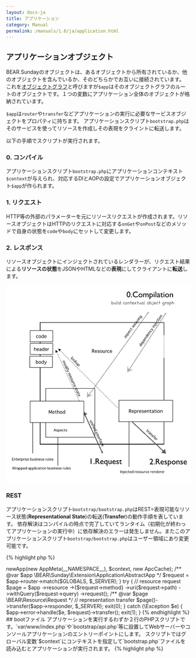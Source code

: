 ```yaml
---
layout: docs-ja
title: アプリケーション
category: Manual
permalink: /manuals/1.0/ja/application.html
---
```


## アプリケーションオブジェクト

BEAR.Sundayのオブジェクトは、あるオブジェクトから所有されているか、他のオブジェクトを含んでいるか、そのどちらかでお互いに接続されています。
これを[オブジェクトグラフ](http://en.wikipedia.org/wiki/Object_graph)と呼びますが`$app`はそのオブジェクトグラフのルートのオブジェクトです。１つの変数にアプリケーション全体のオブジェクトが格納されています。

`$app`は`router`や`transfer`などアプリケーションの実行に必要なサービスオブジェクトをプロパティに持ちます。
アプリケーションスクリプト`bootstrap.php`はそのサービスを使ってリソースを作成しその表現をクライントに転送します。

以下の手順でスクリプトが実行されます。

### 0. コンパイル

アプリケーションスクリプト`bootstrap.php`にアプリケーションコンテキスト`$context`が与えられ、対応するDIとAOPの設定でアプリケーションオブジェクト`$app`が作られます。

### 1. リクエスト

HTTP等の外部のパラメーターを元にリソースリクエストが作成されます。リソースオブジェクトはHTTPのリクエストに対応する`onGet`や`onPost`などのメソッドで自身の状態を`code`や`body`にセットして変更します。

### 2. レスポンス

リソースオブジェクトにインジェクトされているレンダラーが、リクエスト結果による**リソースの状態**をJSONやHTMLなどの**表現**にしてクライアントに**転送**します。

 <img src="/images/screen/diagram.png" style="max-width: 100%;height: auto;"/>

### REST

アプリケーションスクリプト`bootstrap/bootstrap.php`はREST=表現可能なリソース状態(**Representational State**)の転送(**Transfer**)の動作手順を表しています。
依存解決はコンパイルの時点で完了していてランタイム（初期化が終わってアプリケーションの実行中）に依存解決のエラーは発生しません。またこのアプリケーションスクリプト`bootstrap/bootstrap.php`はユーザー領域にあり変更可能です。

{% highlight php %}
<?php

 /**
  * @global string $context
  */
 namespace MyVendor\Weekday;

 use BEAR\Package\Bootstrap;
 use BEAR\Package\AppMeta;
 use Doctrine\Common\Cache\ApcCache;
 use Doctrine\Common\Annotations\AnnotationRegistry;

 load: {
     $dir = dirname(__DIR__);
     $loader = require $dir . '/vendor/autoload.php';
     AnnotationRegistry::registerLoader([$loader, 'loadClass']);
 }

 route: {
     $context = isset($context) ? $context : 'app';
     $app = (new Bootstrap)->newApp(new AppMeta(__NAMESPACE__), $context, new ApcCache);
     /** @var $app \BEAR\Sunday\Extension\Application\AbstractApp */
     $request = $app->router->match($GLOBALS, $_SERVER);
 }

 try {
     // resource request
     $page = $app
         ->resource
         ->{$request->method}
         ->uri($request->path)
         ->withQuery($request->query)
         ->request();
     /** @var $page \BEAR\Resource\Request */

     // representation transfer
     $page()->transfer($app->responder, $_SERVER);
     exit(0);
 } catch (\Exception $e) {
     $app->error->handle($e, $request)->transfer();
     exit(1);
 }
{% endhighlight %}

## bootファイル

アプリケーションを実行するわずか２行のPHPスクリプトです。`var/www/index.php`や`bootstrap/api.php`等に設置してWebサーバーやコンソールアプリケーションのエントリーポイントにします。
スクリプトではグローバル変数`$context`にコンテキストを指定して`bootstrap.php`ファイルを読み込むとアプリケーションが実行されます。

{% highlight php %}
<?php
$context = 'prod-api-hal-app'
require 'pat/to/bootstrap.php';
{% endhighlight %}

コンテキストによるアプリケーション変更は実行ファイル選択する事で行います。例えばAPIは`bootstrap/api.php`をHTTPのゲートウエイファイルに指定しますが、
コンソールアプリケーションの場合は`bootstrap/cli.php`を呼び出します。

{% highlight bash %}
// web app
php -S 127.0.0.1:8080 var/www/index.php

// api app
php bootstrap/api.php get /user/1

// console app
php bootstrap/cli.php get /user/1
{% endhighlight %}

## アプリケーションコンテキスト

アプリケーションオブジェクト`$app`内のオブジェクト間の接続を変える事でアプリケーションのオブジェクトの構成が変わり、違う振る舞いをするようになります。
例えば`Cli`（コンソールコンテキスト）では`RouterInterface`に`WebRouter`の代わりに`CliRouter`を束縛すると、HTTPリクエストの代わりにコンソールの入力値がルーターの入力値になるようになります。


フレームワークが用意しているbuilt-inコンテキストとアプリケーションが作成するカスタムコンテキストがあります。

**built-inコンテキスト**

 * `api`  APIアプリケーション
 * `cli`  コンソールアプリケーション
 * `hal`  HALアプリケーション
 * `prod` プロダクション

 コンテキストは組み合わせて使う事ができます。

`app`は素のアプリケーションです。
`cli-app`にするとコンソールアプリケーションになり、`prod-hal-api-app`だとHALフォーマットを使ったプロダクション用のAPIアプリケーションになります。
 アプリケーションコンテキスト(cli, app..)はそれぞれのモジュールに対応します。例えば`cli`は`CliModule`に対応しており、コンソールアプリケーションのためのDIとAOPの束縛が行われます。

コンテキストの値はオブジェクトの作成のみに使われます。保持は意図的にされません。
アプリケーションやライブラリのコードでコンテキストを参照して振る舞いを変える事は推奨されず、実現できないようになっています。

代わりにインターフェイスのみに依存したコードを記述し、コンテキストによる依存の変更で振る舞いを変えます。
